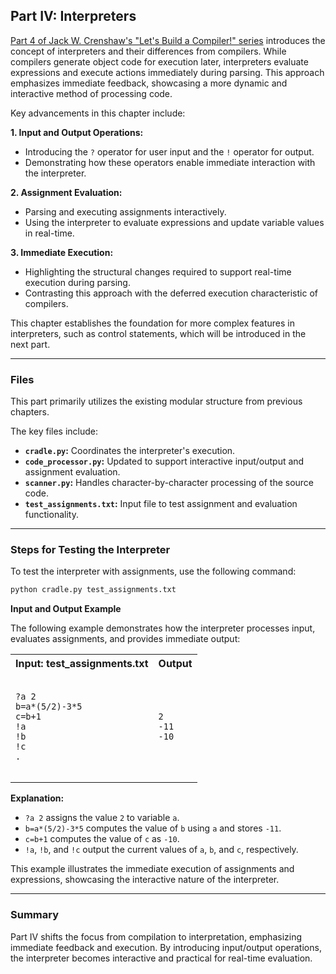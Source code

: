 ## Part IV: Interpreters

[Part 4 of Jack W. Crenshaw's "Let's Build a Compiler!" series](https://xmonader.github.io/letsbuildacompiler-pretty/tutor04_interpreters.html#part-iv-interpreters---24-july-1988) introduces the concept of interpreters and their differences from compilers. While compilers generate object code for execution later, interpreters evaluate expressions and execute actions immediately during parsing. This approach emphasizes immediate feedback, showcasing a more dynamic and interactive method of processing code.

Key advancements in this chapter include:

**1. Input and Output Operations:**
* Introducing the `?` operator for user input and the `!` operator for output.
* Demonstrating how these operators enable immediate interaction with the interpreter.

**2. Assignment Evaluation:**
* Parsing and executing assignments interactively.
* Using the interpreter to evaluate expressions and update variable values in real-time.

**3. Immediate Execution:**
* Highlighting the structural changes required to support real-time execution during parsing.
* Contrasting this approach with the deferred execution characteristic of compilers.

This chapter establishes the foundation for more complex features in interpreters, such as control statements, which will be introduced in the next part.

---

### Files
This part primarily utilizes the existing modular structure from previous chapters.

The key files include:
* **`cradle.py`:** Coordinates the interpreter's execution.
* **`code_processor.py`:** Updated to support interactive input/output and assignment evaluation.
* **`scanner.py`:** Handles character-by-character processing of the source code.
* **`test_assignments.txt`:** Input file to test assignment and evaluation functionality.

---

### Steps for Testing the Interpreter
To test the interpreter with assignments, use the following command:
```bash
python cradle.py test_assignments.txt
```
**Input and Output Example**

The following example demonstrates how the interpreter processes input, evaluates assignments, and provides immediate output:
<table>
  <tr>
    <th>Input: test_assignments.txt</th>
    <th>Output</th>
  </tr>
  <tr>
    <td>
      <pre><code class="c">
?a 2
b=a*(5/2)-3*5
c=b+1
!a
!b
!c
.
      </code></pre>
    </td>
    <td>
      <pre><code class="c">
2
-11
-10
      </code></pre>
    </td>
</table>

**Explanation:**
* `?a 2` assigns the value `2` to variable `a`.
* `b=a*(5/2)-3*5` computes the value of `b` using `a` and stores `-11`.
* `c=b+1` computes the value of `c` as `-10`.
* `!a`, `!b`, and `!c` output the current values of `a`, `b`, and `c`, respectively.

This example illustrates the immediate execution of assignments and expressions, showcasing the interactive nature of the interpreter.

---

### Summary

Part IV shifts the focus from compilation to interpretation, emphasizing immediate feedback and execution. By introducing input/output operations, the interpreter becomes interactive and practical for real-time evaluation.
